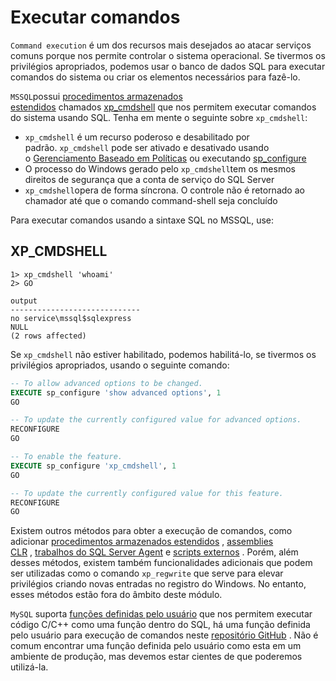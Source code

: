 # Executar comandos


`Command execution` é um dos recursos mais desejados ao atacar serviços comuns porque nos permite controlar o sistema operacional. Se tivermos os privilégios apropriados, podemos usar o banco de dados SQL para executar comandos do sistema ou criar os elementos necessários para fazê-lo.

`MSSQL`possui [procedimentos armazenados estendidos](https://docs.microsoft.com/en-us/sql/relational-databases/extended-stored-procedures-programming/database-engine-extended-stored-procedures-programming?view=sql-server-ver15) chamados [xp_cmdshell](https://docs.microsoft.com/en-us/sql/relational-databases/system-stored-procedures/xp-cmdshell-transact-sql?view=sql-server-ver15) que nos permitem executar comandos do sistema usando SQL. Tenha em mente o seguinte sobre `xp_cmdshell`:

- `xp_cmdshell` é um recurso poderoso e desabilitado por padrão. `xp_cmdshell` pode ser ativado e desativado usando o [Gerenciamento Baseado em Políticas](https://docs.microsoft.com/en-us/sql/relational-databases/security/surface-area-configuration) ou executando [sp_configure](https://docs.microsoft.com/en-us/sql/database-engine/configure-windows/xp-cmdshell-server-configuration-option)
- O processo do Windows gerado pelo `xp_cmdshell`tem os mesmos direitos de segurança que a conta de serviço do SQL Server
- `xp_cmdshell`opera de forma síncrona. O controle não é retornado ao chamador até que o comando command-shell seja concluído

Para executar comandos usando a sintaxe SQL no MSSQL, use:

## XP_CMDSHELL

```shell
1> xp_cmdshell 'whoami'
2> GO

output
-----------------------------
no service\mssql$sqlexpress
NULL
(2 rows affected)
```

Se `xp_cmdshell` não estiver habilitado, podemos habilitá-lo, se tivermos os privilégios apropriados, usando o seguinte comando:

```sql
-- To allow advanced options to be changed.  
EXECUTE sp_configure 'show advanced options', 1
GO

-- To update the currently configured value for advanced options.  
RECONFIGURE
GO  

-- To enable the feature.  
EXECUTE sp_configure 'xp_cmdshell', 1
GO  

-- To update the currently configured value for this feature.  
RECONFIGURE
GO
```

Existem outros métodos para obter a execução de comandos, como adicionar [procedimentos armazenados estendidos](https://docs.microsoft.com/en-us/sql/relational-databases/extended-stored-procedures-programming/adding-an-extended-stored-procedure-to-sql-server) , [assemblies CLR](https://docs.microsoft.com/en-us/dotnet/framework/data/adonet/sql/introduction-to-sql-server-clr-integration) , [trabalhos do SQL Server Agent](https://docs.microsoft.com/en-us/sql/ssms/agent/schedule-a-job?view=sql-server-ver15) e [scripts externos](https://docs.microsoft.com/en-us/sql/relational-databases/system-stored-procedures/sp-execute-external-script-transact-sql) . Porém, além desses métodos, existem também funcionalidades adicionais que podem ser utilizadas como o comando `xp_regwrite` que serve para elevar privilégios criando novas entradas no registro do Windows. No entanto, esses métodos estão fora do âmbito deste módulo.

`MySQL` suporta [funções definidas pelo usuário](https://dotnettutorials.net/lesson/user-defined-functions-in-mysql/) que nos permitem executar código C/C++ como uma função dentro do SQL, há uma função definida pelo usuário para execução de comandos neste [repositório GitHub](https://github.com/mysqludf/lib_mysqludf_sys) . Não é comum encontrar uma função definida pelo usuário como esta em um ambiente de produção, mas devemos estar cientes de que poderemos utilizá-la.










